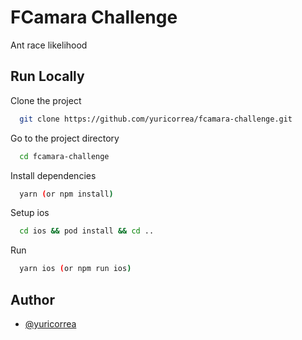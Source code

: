 
# FCamara Challenge

Ant race likelihood


## Run Locally

Clone the project

```bash
  git clone https://github.com/yuricorrea/fcamara-challenge.git
```

Go to the project directory

```bash
  cd fcamara-challenge
```

Install dependencies

```bash
  yarn (or npm install)
```

Setup ios

```bash
  cd ios && pod install && cd ..
```

Run

```bash
  yarn ios (or npm run ios)
```


## Author

- [@yuricorrea](https://www.github.com/yuricorrea)

